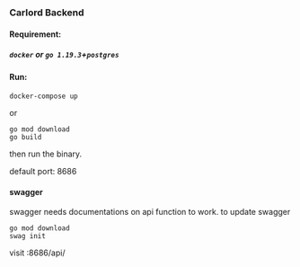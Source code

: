 ### Carlord Backend

#### Requirement:
##### `docker` or `go 1.19.3`+`postgres`

#### Run:
    docker-compose up

or 
    
    go mod download
    go build
    
then run the binary.

default port: 8686

#### swagger
swagger needs documentations on api function to work.
to update swagger
    
    go mod download
    swag init

visit :8686/api/

